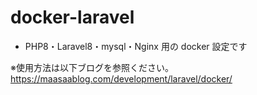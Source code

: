 # docker-laravel

- PHP8・Laravel8・mysql・Nginx 用の docker 設定です

※使用方法は以下ブログを参照ください。
https://maasaablog.com/development/laravel/docker/
